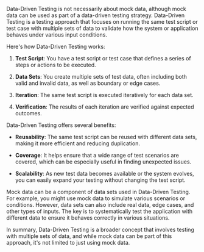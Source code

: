 Data-Driven Testing is not necessarily about mock data, although mock data can be used as part of a data-driven testing strategy. Data-Driven Testing is a testing approach that focuses on running the same test script or test case with multiple sets of data to validate how the system or application behaves under various input conditions. 

Here's how Data-Driven Testing works:

1. **Test Script**: You have a test script or test case that defines a series of steps or actions to be executed.

2. **Data Sets**: You create multiple sets of test data, often including both valid and invalid data, as well as boundary or edge cases.

3. **Iteration**: The same test script is executed iteratively for each data set.

4. **Verification**: The results of each iteration are verified against expected outcomes. 

Data-Driven Testing offers several benefits:

- **Reusability**: The same test script can be reused with different data sets, making it more efficient and reducing duplication.

- **Coverage**: It helps ensure that a wide range of test scenarios are covered, which can be especially useful in finding unexpected issues.

- **Scalability**: As new test data becomes available or the system evolves, you can easily expand your testing without changing the test script.

Mock data can be a component of data sets used in Data-Driven Testing. For example, you might use mock data to simulate various scenarios or conditions. However, data sets can also include real data, edge cases, and other types of inputs. The key is to systematically test the application with different data to ensure it behaves correctly in various situations.

In summary, Data-Driven Testing is a broader concept that involves testing with multiple sets of data, and while mock data can be part of this approach, it's not limited to just using mock data.
